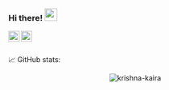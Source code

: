 ### Hi there! <img src="https://media.giphy.com/media/hvRJCLFzcasrR4ia7z/giphy.gif" width="25px">

<a href="https://twitter.com/krishna_kaira">
  <img align="left" alt="Abhishek Naidu | Twitter" width="22px" src="https://raw.githubusercontent.com/peterthehan/peterthehan/master/assets/twitter.svg" />
</a>
<a href="https://www.linkedin.com/in/krishnakantkaira/">
  <img align="left" alt="Abhishek's LinkedIN" width="22px" src="https://raw.githubusercontent.com/peterthehan/peterthehan/master/assets/linkedin.svg" />
</a>
<br />
<br />

📈 GitHub stats:

<p align="center"> <img src="https://github-readme-stats.vercel.app/api?username=krishna-kaira&show_icons=true&theme=gotham" alt="krishna-kaira" />
